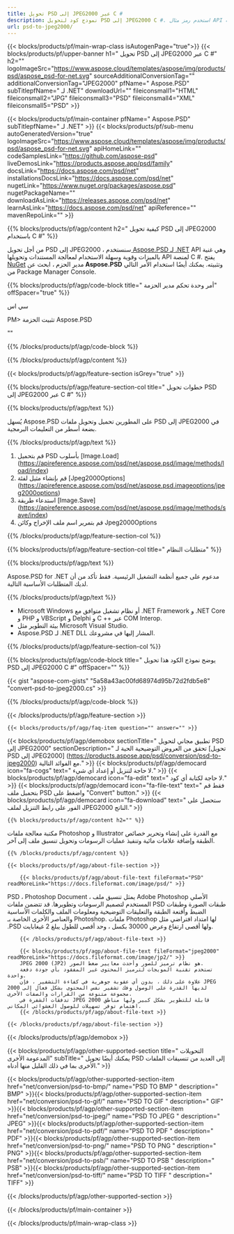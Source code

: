 ```yaml
---
title: تحويل PSD إلى JPEG2000 عبر C #
description: نموذج كود لتحويل PSD إلى JPEG2000 C #. استخدم رمز مثال API لملفات PSD الدفعية لتحويل JPEG2000 داخل VB.NET أو Asp.NET أو أي تطبيق قائم على .NET.
url: psd-to-jpeg2000/
---
```


{{< blocks/products/pf/main-wrap-class isAutogenPage="true">}}
{{< blocks/products/pf/upper-banner h1=" تحويل PSD إلى JPEG2000 عبر C #" h2="" logoImageSrc="https://www.aspose.cloud/templates/aspose/img/products/psd/aspose_psd-for-net.svg" sourceAdditionalConversionTag="" additionalConversionTag="JPEG2000" pfName=" Aspose.PSD" subTitlepfName=" لـ .NET" downloadUrl="" fileiconsmall1="HTML" fileiconsmall2="JPG" fileiconsmall3="PSD" fileiconsmall4="XML" fileiconsmall5="PSD" >}}

{{< blocks/products/pf/main-container pfName=" Aspose.PSD" subTitlepfName=" لـ .NET" >}}
{{< blocks/products/pf/sub-menu autoGeneratedVersion="true" logoImageSrc="https://www.aspose.cloud/templates/aspose/img/products/psd/aspose_psd-for-net.svg" apiHomeLink="" codeSamplesLink="https://github.com/aspose-psd" liveDemosLink="https://products.aspose.app/psd/family" docsLink="https://docs.aspose.com/psd/net" installationsDocsLink="https://docs.aspose.com/psd/net" nugetLink="https://www.nuget.org/packages/aspose.psd" nugetPackageName="" downloadAsLink="https://releases.aspose.com/psd/net" learnAsLink="https://docs.aspose.com/psd/net" apiReference="" mavenRepoLink="" >}}

{{% blocks/products/pf/agp/content h2=" كيفية تحويل PSD إلى JPEG2000 باستخدام C #" %}}

من أجل تحويل PSD إلى JPEG2000 ، سنستخدم<a href="/psd/{{< lang-code >}}net"> Aspose.PSD لـ .NET</a> API وهي غنية بالميزات وقوية وسهلة الاستخدام لمعالجة المستندات وتحويلها API لمنصة C #. يفتح<a href="https://www.nuget.org/packages/aspose.psd"> NuGet</a> مدير الحزم ، ابحث عن<b> Aspose.PSD</b> وتثبيته. يمكنك أيضًا استخدام الأمر التالي من Package Manager Console.

{{% blocks/products/pf/agp/code-block title=" أمر وحدة تحكم مدير الحزمة" offSpacer="true" %}}

سي اس

PM> تثبيت الحزمة Aspose.PSD

""

{{% /blocks/products/pf/agp/code-block %}}

{{% /blocks/products/pf/agp/content %}}

{{< blocks/products/pf/agp/feature-section isGrey="true" >}}

{{% blocks/products/pf/agp/feature-section-col title=" خطوات تحويل PSD إلى JPEG2000 عبر C #" %}}

{{% blocks/products/pf/agp/text %}}

 يُسهل Aspose.PSD على المطورين تحميل وتحويل ملفات PSD إلى JPEG2000 في بضعة أسطر من التعليمات البرمجية.

{{% /blocks/products/pf/agp/text %}}

1. قم بتحميل PSD بأسلوب [Image.Load] (https://apireference.aspose.com/psd/net/aspose.psd/image/methods/load/index)
1. قم بإنشاء مثيل لفئة [Jpeg2000Options] (https://apireference.aspose.com/psd/net/aspose.psd.imageoptions/jpeg2000options)
1. استدعاء طريقة [Image.Save] (https://apireference.aspose.com/psd/net/aspose.psd/image/methods/save/index)
1. قم بتمرير اسم ملف الإخراج وكائن Jpeg2000Options

{{% /blocks/products/pf/agp/feature-section-col %}}

{{% blocks/products/pf/agp/feature-section-col title=" متطلبات النظام" %}}

{{% blocks/products/pf/agp/text %}}

 Aspose.PSD for .NET مدعوم على جميع أنظمة التشغيل الرئيسية. فقط تأكد من أن لديك المتطلبات الأساسية التالية.

{{% /blocks/products/pf/agp/text %}}

- Microsoft Windows أو نظام تشغيل متوافق مع .NET Framework و .NET Core و PHP و VBScript و Delphi و C ++ عبر COM Interop.
- بيئة التطوير مثل Microsoft Visual Studio.
- Aspose.PSD لـ .NET DLL المشار إليها في مشروعك.

{{% /blocks/products/pf/agp/feature-section-col %}}

{{% blocks/products/pf/agp/code-block title=" يوضح نموذج الكود هذا تحويل PSD إلى JPEG2000 C #" offSpacer="" %}}

{{< gist "aspose-com-gists" "5a58a43ac00fd68974d95b72d2fdb5e8" "convert-psd-to-jpeg2000.cs" >}}

{{% /blocks/products/pf/agp/code-block %}}

{{< /blocks/products/pf/agp/feature-section >}}

    {{< blocks/products/pf/agp/faq-item question="" answer="" >}}
 

<!-- aboutfile Starts -->

{{< blocks/products/pf/agp/demobox sectionTitle=" تطبيق مجاني لتحويل PSD إلى JPEG2000" sectionDescription=" تحقق من العروض التوضيحية الحية لـ [تحويل PSD إلى JPEG2000] (https://products.aspose.app/psd/conversion/psd-to-jpeg2000) مع الفوائد التالية." >}}
        {{< blocks/products/pf/agp/democard icon="fa-cogs" text=" لا حاجة لتنزيل أو إعداد أي شيء." >}}
        {{< blocks/products/pf/agp/democard icon="fa-edit" text=" لا حاجة لكتابة أي كود." >}}
        {{< blocks/products/pf/agp/democard icon="fa-file-text" text=" فقط قم بتحميل ملف PSD واضغط على \"Convert\" button." >}}
        {{< blocks/products/pf/agp/democard icon="fa-download" text=" ستحصل على الفور على رابط التنزيل لملف JPEG2000 الناتج." >}}

    {{% blocks/products/pf/agp/content h2="" %}}

مكتبة معالجة ملفات Photoshop و Illustrator مع القدرة على إنشاء وتحرير خصائص الطبقة وإضافة علامات مائية وتنفيذ عمليات الرسومات وتحويل تنسيق ملف إلى آخر.



    {{% /blocks/products/pf/agp/content %}}

    {{< blocks/products/pf/agp/about-file-section >}}

        {{< blocks/products/pf/agp/about-file-text fileFormat="PSD" readMoreLink="https://docs.fileformat.com/image/psd/" >}}
PSD ، Photoshop Document ، يمثل تنسيق ملف Adobe Photoshop الأصلي المستخدم لتصميم الرسومات وتطويرها. قد تتضمن ملفات PSD طبقات الصورة وطبقات الضبط وأقنعة الطبقة والتعليقات التوضيحية ومعلومات الملف والكلمات الأساسية والعناصر الأخرى الخاصة بـ Photoshop. ملفات Photoshop لها امتداد افتراضي مثل .PSD ولها أقصى ارتفاع وعرض 30000 بكسل ، وحد أقصى للطول يبلغ 2 غيغابايت.

        {{< /blocks/products/pf/agp/about-file-text >}}
        
        {{< blocks/products/pf/agp/about-file-text fileFormat="jpeg2000" readMoreLink="https://docs.fileformat.com/image/jp2/" >}}
        JPEG 2000 (JP2) هو نظام ترميز للصور وأحدث معايير ضغط الصور.
        تستخدم تقنية المويجات لترميز المحتوى غير المفقود بأي جودة دفعة واحدة.
        علاوة على ذلك ، بدون أي عقوبة جوهرية في كفاءة التشفير ، فإن JPEG 2000 لديها القدرة على الوصول وفك تشفير نفس المحتوى بشكل فعال إلى مجموعة متنوعة من القرارات والصفات الأخرى.
        تدفقات الشفرة في JPEG 2000 قابلة للتطوير بشكل كبير ولها مناطق اهتمام توفر تسهيلات للوصول العشوائي المكاني.
        {{< /blocks/products/pf/agp/about-file-text >}}

    {{< /blocks/products/pf/agp/about-file-section >}}

{{< /blocks/products/pf/agp/demobox >}}

<!-- aboutfile Ends -->

{{< blocks/products/pf/agp/other-supported-section title=" التحويلات المدعومة الأخرى" subTitle=" يمكنك أيضًا تحويل PSD إلى العديد من تنسيقات الملفات الأخرى بما في ذلك القليل منها أدناه." >}}

{{< blocks/products/pf/agp/other-supported-section-item href="net/conversion/psd-to-bmp/" name="PSD TO BMP " description=" BMP" >}}{{< blocks/products/pf/agp/other-supported-section-item href="net/conversion/psd-to-gif/" name="PSD TO GIF " description=" GIF" >}}{{< blocks/products/pf/agp/other-supported-section-item href="net/conversion/psd-to-jpeg/" name="PSD TO JPEG " description=" JPEG" >}}{{< blocks/products/pf/agp/other-supported-section-item href="net/conversion/psd-to-pdf/" name="PSD TO PDF " description=" PDF" >}}{{< blocks/products/pf/agp/other-supported-section-item href="net/conversion/psd-to-png/" name="PSD TO PNG " description=" PNG" >}}{{< blocks/products/pf/agp/other-supported-section-item href="net/conversion/psd-to-psb/" name="PSD TO PSB " description=" PSB" >}}{{< blocks/products/pf/agp/other-supported-section-item href="net/conversion/psd-to-tiff/" name="PSD TO TIFF " description=" TIFF" >}}

{{< /blocks/products/pf/agp/other-supported-section >}}

{{< /blocks/products/pf/main-container >}}
    
{{< /blocks/products/pf/main-wrap-class >}}
